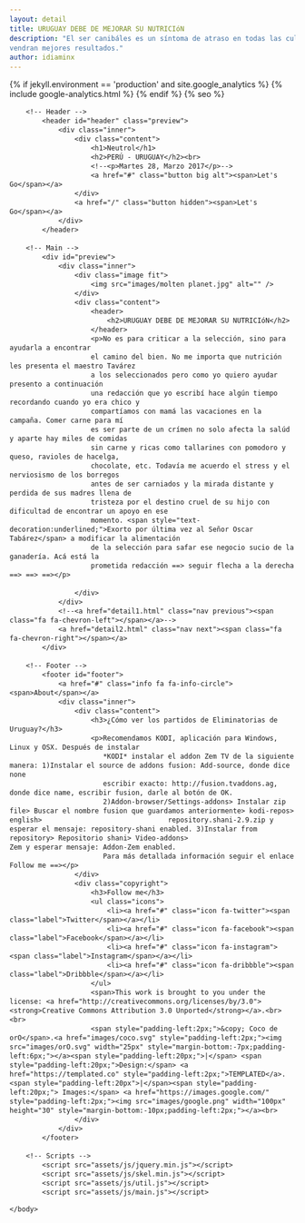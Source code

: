 ```yaml
---
layout: detail
title: URUGUAY DEBE DE MEJORAR SU NUTRICIóN
description: "El ser canibáles es un síntoma de atraso en todas las culturas, respetar a mi prójimo y ser vegetariano es evolucionar, mejorando la nutrición nuestra selección
vendran mejores resultados."
author: idiaminx
---
```

<!DOCTYPE HTML>
<!--
	Radius by TEMPLATED
	templated.co @templatedco
	Released for free under the Creative Commons Attribution 3.0 license (templated.co/license)
-->
<html>
<head>
  <meta charset="utf-8">
  <meta http-equiv="X-UA-Compatible" content="IE=edge">
  <meta name="viewport" content="width=device-width, initial-scale=1">
  

  <title>{% if page.title %}{{ page.title | escape }}{% else %}{{ site.title | escape }}{% endif %}</title>
  <meta name="description" content="{{ page.excerpt | default: site.description | strip_html | normalize_whitespace | truncate: 160 | escape }}">

  <!--<link rel="stylesheet" href="{{ "/assets/css/main.css" | relative_url }}">-->
  <link rel="stylesheet" href="{{ "/assets/css/main.css" | relative_url }}" />
  <link rel="stylesheet" href="{{ "/assets/css/font-awesome.min.css }}" />
  <link rel="canonical" href="{{ page.url | replace:'index.html','' | absolute_url }}">
  <link rel="alternate" type="application/rss+xml" title="{{ site.title | escape }}" href="{{ "/feed.xml" | relative_url }}">
  
  {% if jekyll.environment == 'production' and site.google_analytics %}
  {% include google-analytics.html %}
  {% endif %}
  {% seo %}
</head>
	<body>

		<!-- Header -->
			<header id="header" class="preview">
				<div class="inner">
					<div class="content">
						<h1>Neutrol</h1>
						<h2>PERÚ - URUGUAY</h2><br>
						<!--<p>Martes 28, Marzo 2017</p>-->
						<a href="#" class="button big alt"><span>Let's Go</span></a>
					</div>
					<a href="/" class="button hidden"><span>Let's Go</span></a>
				</div>
			</header>

		<!-- Main -->
			<div id="preview">
				<div class="inner">
					<div class="image fit">
						<img src="images/molten planet.jpg" alt="" />
					</div>
					<div class="content">
						<header>
							<h2>URUGUAY DEBE DE MEJORAR SU NUTRICIóN</h2>
						</header>
						<p>No es para criticar a la selección, sino para ayudarla a encontrar
						el camino del bien. No me importa que nutrición les presenta el maestro Tavárez
						a los seleccionados pero como yo quiero ayudar presento a continuación
						una redacción que yo escribí hace algún tiempo recordando cuando yo era chico y
						compartíamos con mamá las vacaciones en la campaña. Comer carne para mí
						es ser parte de un crímen no solo afecta la salúd y aparte hay miles de comidas
						sin carne y ricas como tallarines con pomodoro y queso, ravioles de hacelga,
						chocolate, etc. Todavía me acuerdo el stress y el nerviosismo de los borregos
						antes de ser carniados y la mirada distante y perdida de sus madres llena de
						tristeza por el destino cruel de su hijo con dificultad de encontrar un apoyo en ese
						momento. <span style="text-decoration:underlined;">Exorto por última vez al Señor Oscar Tabárez</span> a modificar la alimentación
						de la selección para safar ese negocio sucio de la ganadería. Acá está la 
						prometida redacción ==> seguir flecha a la derecha ==> ==> ==></p> 
						
					</div>
				</div>
				<!--<a href="detail1.html" class="nav previous"><span class="fa fa-chevron-left"></span></a>-->
				<a href="detail2.html" class="nav next"><span class="fa fa-chevron-right"></span></a>
			</div>

		<!-- Footer -->
			<footer id="footer">
				<a href="#" class="info fa fa-info-circle"><span>About</span></a>
				<div class="inner">
					<div class="content">
						<h3>¿Cómo ver los partidos de Eliminatorias de Uruguay?</h3>
						<p>Recomendamos KODI, aplicación para Windows, Linux y OSX. Después de instalar
						   *KODI* instalar el addon Zem TV de la siguiente manera: 1)Instalar el source de addons fusion: Add-source, donde dice none
						   escribir exacto: http://fusion.tvaddons.ag, donde dice name, escribir fusion, darle al botón de OK.
						   2)Addon-browser/Settings-addons> Instalar zip file> Buscar el nombre fusion que guardamos anteriormente> kodi-repos> english> 							   repository.shani-2.9.zip y esperar el mensaje: repository-shani enabled. 3)Instalar from repository> Repositorio shani> Video-addons> 							   Zem y esperar mensaje: Addon-Zem enabled.
						   Para más detallada información seguir el enlace Follow me ==></p>
					</div>
					<div class="copyright">
						<h3>Follow me</h3>
						<ul class="icons">
							<li><a href="#" class="icon fa-twitter"><span class="label">Twitter</span></a></li>
							<li><a href="#" class="icon fa-facebook"><span class="label">Facebook</span></a></li>
							<li><a href="#" class="icon fa-instagram"><span class="label">Instagram</span></a></li>
							<li><a href="#" class="icon fa-dribbble"><span class="label">Dribbble</span></a></li>
						</ul>
						<span>This work is brought to you under the license: <a href="http://creativecommons.org/licenses/by/3.0"><strong>Creative Commons Attribution 3.0 Unported</strong></a>.<br><br>
						<span style="padding-left:2px;">&copy; Coco de orO</span>.<a href="images/coco.svg" style="padding-left:2px;"><img src="images/orO.svg" width="25px" style="margin-bottom:-7px;padding-left:6px;"></a><span style="padding-left:20px;">|</span> <span style="padding-left:20px;">Design:</span> <a href="https://templated.co" style="padding-left:2px;">TEMPLATED</a>.<span style="padding-left:20px">|</span><span style="padding-left:20px;"> Images:</span> <a href="https://images.google.com/" style="padding-left:2px;"><img src="images/google.png" width="100px" height="30" style="margin-bottom:-10px;padding-left:2px;"></a><br>
					</div>
				</div>
			</footer>

		<!-- Scripts -->
			<script src="assets/js/jquery.min.js"></script>
			<script src="assets/js/skel.min.js"></script>
			<script src="assets/js/util.js"></script>
			<script src="assets/js/main.js"></script>
<script>
  (function(i,s,o,g,r,a,m){i['GoogleAnalyticsObject']=r;i[r]=i[r]||function(){
  (i[r].q=i[r].q||[]).push(arguments)},i[r].l=1*new Date();a=s.createElement(o),
  m=s.getElementsByTagName(o)[0];a.async=1;a.src=g;m.parentNode.insertBefore(a,m)
  })(window,document,'script','https://www.google-analytics.com/analytics.js','ga');

  ga('create', 'UA-70394969-4', 'auto');
  ga('send', 'pageview');

</script>

	</body>
</html>
